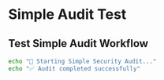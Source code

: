# Simple Audit Test

## Test Simple Audit Workflow

```bash
echo "🔐 Starting Simple Security Audit..."
echo "✅ Audit completed successfully"
```